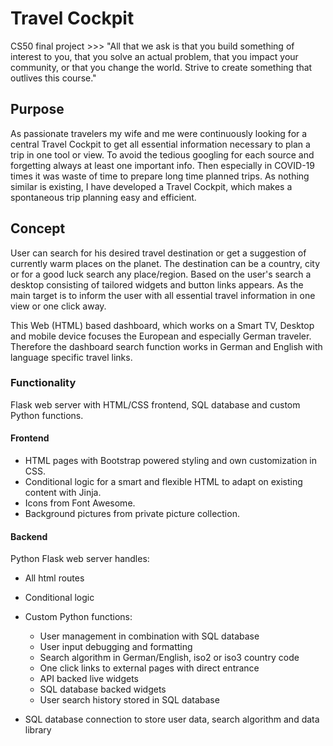 # Travel Cockpit
CS50 final project >>> "All that we ask is that you build something of interest to you, that you solve an actual problem, that you impact your community, or that you change the world. Strive to create something that outlives this course."

## Purpose
As passionate travelers my wife and me were continuously looking for a central
Travel Cockpit to get all essential information necessary to plan a trip in one
tool or view. To avoid the tedious googling for each source and forgetting
always at least one important info.
Then especially in COVID-19 times it was waste of time to prepare long time
planned trips.
As nothing similar is existing, I have developed a Travel Cockpit, which makes
a spontaneous trip planning easy and efficient.

## Concept
User can search for his desired travel destination or get a suggestion of currently
warm places on the planet. The destination can be a country, city or for a good
luck search any place/region.
Based on the user's search a desktop consisting of tailored widgets and button
links appears. As the main target is to inform the user with all essential travel
information in one view or one click away.

This Web (HTML) based dashboard, which works on a Smart TV, Desktop and mobile
device focuses the European and especially German traveler. Therefore the dashboard
search function works in German and English with language specific travel links.

### Functionality
Flask web server with HTML/CSS frontend, SQL database and custom Python functions.

#### Frontend
- HTML pages with Bootstrap powered styling and own customization in CSS.
- Conditional logic for a smart and flexible HTML to adapt on existing content
with Jinja.
- Icons from Font Awesome.
- Background pictures from private picture collection.

#### Backend
Python Flask web server handles:
- All html routes
- Conditional logic
- Custom Python functions:
    - User management in combination with SQL database
    - User input debugging and formatting
    - Search algorithm in German/English, iso2 or iso3 country code
    - One click links to external pages with direct entrance
    - API backed live widgets
    - SQL database backed widgets
    - User search history stored in SQL database

- SQL database connection to store user data, search algorithm and data library
